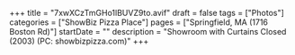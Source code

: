 +++
title = "7xwXCzTmGHo1lBUVZ9to.avif"
draft = false
tags = ["Photos"]
categories = ["ShowBiz Pizza Place"]
pages = ["Springfield, MA (1716 Boston Rd)"]
startDate = ""
description = "Showroom with Curtains Closed (2003) (PC: showbizpizza.com)"
+++
